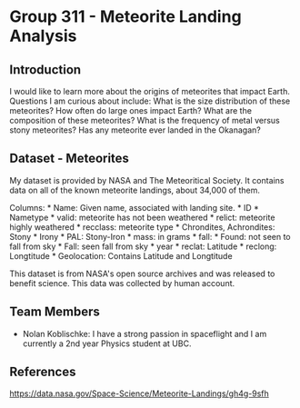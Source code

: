 # Group 311 - Meteorite Landing Analysis

## Introduction

I would like to learn more about the origins of meteorites that impact Earth. Questions I am curious about include: What is the size distribution of these meteorites? How often do large ones impact Earth? What are the composition of these meteorites? What is the frequency of metal versus stony meteorites? Has any meteorite ever landed in the Okanagan?

## Dataset - Meteorites

My dataset is provided by NASA and The Meteoritical Society.
It contains data on all of the known meteorite landings, about 34,000 of them.

Columns:
    * Name: Given name, associated with landing site.
    * ID
    * Nametype
        * valid: meteorite has not been weathered
        * relict: meteorite highly weathered
    * recclass: meteorite type
        * Chrondites, Achrondites: Stony
        * Irony
        * PAL: Stony-Iron
    * mass: in grams
    * fall:
        * Found: not seen to fall from sky
        * Fall: seen fall from sky
    * year
    * reclat: Latitude
    * reclong: Longtitude
    * Geolocation: Contains Latitude and Longtitude

This dataset is from NASA's open source archives and was released to benefit science.
This data was collected by human account.



## Team Members

- Nolan Koblischke: I have a strong passion in spaceflight and I am currently a 2nd year Physics student at UBC.


## References
https://data.nasa.gov/Space-Science/Meteorite-Landings/gh4g-9sfh
